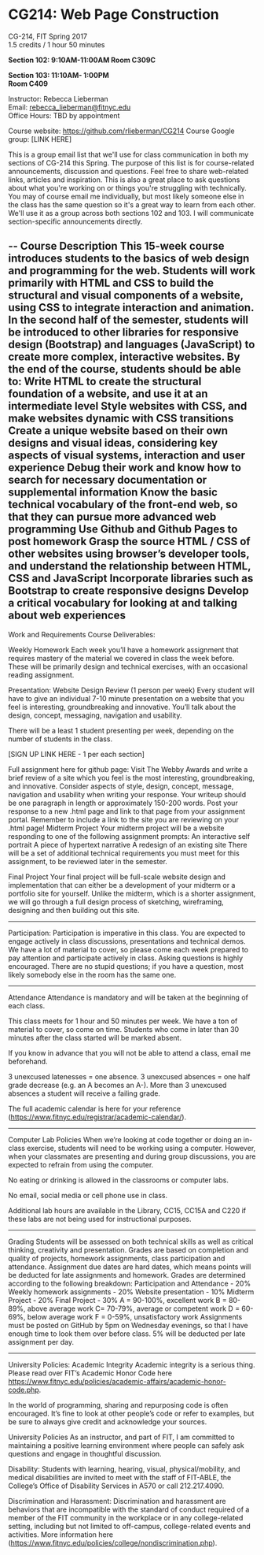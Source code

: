# CG214: Web Page Construction
CG-214, FIT Spring 2017 <br/>
1.5 credits / 1 hour 50 minutes<br/>


<b>Section 102: 9:10AM-11:00AM
Room C309C<br/></b>

<b>Section 103: 11:10AM- 1:00PM      
Room C409<br/></b>

Instructor: Rebecca Lieberman <br/>
Email: rebecca_lieberman@fitnyc.edu<br/>
Office Hours: TBD by appointment<br/>

Course website: https://github.com/rlieberman/CG214
Course Google group: [LINK HERE]


This is a group email list that we'll use for class communication in both my sections of CG-214 this Spring. 
The purpose of this list is for course-related announcements, discussion and questions. Feel free to share web-related links, articles and inspiration. This is also a great place to ask questions about what you're working on or things you're struggling with technically. You may of course email me individually, but most likely someone else in the class has the same question so it's a great way to learn from each other.
We'll use it as a group across both sections 102 and 103. I will communicate section-specific announcements directly.

--
Course Description
This 15-week course introduces students to the basics of web design and programming for the web. Students will work primarily with HTML and CSS to build the structural and visual components of a website, using CSS to integrate interaction and animation. In the second half of the semester, students will be introduced to other libraries for responsive design (Bootstrap) and languages (JavaScript) to create more complex, interactive websites.
By the end of the course, students should be able to:
Write HTML to create the structural foundation of a website, and use it at an intermediate level
Style websites with CSS, and make websites dynamic with CSS transitions 
Create a unique website based on their own designs and visual ideas, considering key aspects of visual systems, interaction and user experience
Debug their work and know how to search for necessary documentation or supplemental information
Know the basic technical vocabulary of the front-end web, so that they can pursue more advanced web programming
Use Github and Github Pages to post homework
Grasp the source HTML / CSS of other websites using browser’s developer tools, and understand the relationship between HTML, CSS and JavaScript
Incorporate libraries such as Bootstrap to create responsive designs
Develop a critical vocabulary for looking at and talking about web experiences 
--
Work and Requirements
Course Deliverables:

Weekly Homework
Each week you’ll have a homework assignment that requires mastery of the material we covered in class the week before. These will be primarily design and technical exercises, with an occasional reading assignment. 


Presentation: Website Design Review (1 person per week)
Every student will have to give an individual 7-10 minute presentation on a website that you feel is interesting, groundbreaking and innovative. You’ll talk about the design, concept, messaging, navigation and usability.

There will be a least 1 student presenting per week, depending on the number of students in the class. 

[SIGN UP LINK HERE - 1 per each section]

Full assignment here for github page:
Visit The Webby Awards and write a brief review of a site which you feel is the most interesting, groundbreaking, and innovative. Consider aspects of style, design, concept, message, navigation and usability when writing your response.
Your writeup should be one paragraph in length or approximately 150-200 words.
Post your response to a new .html page and link to that page from your assignment portal. Remember to include a link to the site you are reviewing on your .html page!
Midterm Project
Your midterm project will be a website responding to one of the following assignment prompts:
An interactive self portrait
A piece of hypertext narrative
A redesign of an existing site
There will be a set of additional technical requirements you must meet for this assignment, to be reviewed later in the semester.


Final Project
Your final project will be full-scale website design and implementation that can either be a development of your midterm or a portfolio site for yourself. Unlike the midterm, which is a shorter assignment, we will go through a full design process of sketching, wireframing, designing and then building out this site.

---

Participation:
Participation is imperative in this class. You are expected to engage actively in class discussions, presentations and technical demos. We have a lot of material to cover, so please come each week prepared to pay attention and participate actively in class. Asking questions is highly encouraged. There are no stupid questions; if you have a question, most likely somebody else in the room has the same one.

---

Attendance
Attendance is mandatory and will be taken at the beginning of each class.


This class meets for 1 hour and 50 minutes per week. We have a ton of material to cover, so come on time.  Students who come in later than 30 minutes after the class started will be marked absent.

If you know in advance that you will not be able to attend a class, email me beforehand.

3 unexcused latenesses = one absence. 
3 unexcused absences = one half grade decrease (e.g. an A becomes an A-). 
More than 3 unexcused absences a student will receive a failing grade. 

The full academic calendar is here for your reference (https://www.fitnyc.edu/registrar/academic-calendar/).

---

Computer Lab Policies
When we’re looking at code together or doing an in-class exercise, students will need to be working using a computer. However, when your classmates are presenting and during group discussions, you are expected to refrain from using the computer. 

No eating or drinking is allowed in the classrooms or computer labs.

No email, social media or cell phone use in class.

Additional lab hours are available in the Library, CC15, CC15A and C220 if these labs are not being used for instructional purposes.

---


Grading
Students will be assessed on both technical skills as well as critical thinking, creativity and presentation. Grades are based on completion and quality of projects, homework assignments, class participation and attendance. Assignment due dates are hard dates, which means points will be deducted for late assignments and homework. 
Grades are determined according to the following breakdown:
Participation and Attendance - 20%
Weekly homework assignments - 20%
Website presentation - 10%
Midterm Project - 20%
Final Project - 30%
A = 90-100%, excellent work 
B = 80-89%, above average work 
C= 70-79%, average or competent work 
D = 60-69%, below average work 
F = 0-59%, unsatisfactory work
Assignments must be posted on GitHub by 5pm on Wednesday evenings, so that I have enough time to look them over before class. 5% will be deducted per late assignment per day. 



---

University Policies: Academic Integrity
Academic integrity is a serious thing. Please read over FIT’s Academic Honor Code here https://www.fitnyc.edu/policies/academic-affairs/academic-honor-code.php.

In the world of programming, sharing and repurposing code is often encouraged. It’s fine to look at other people’s code or refer to examples, but be sure to always give credit and acknowledge your sources.


University Policies
As an instructor, and part of FIT,  I am committed to maintaining a positive learning environment where people can safely ask questions and engage in thoughtful discussion. 

Disability: Students with learning, hearing, visual, physical/mobility, and medical disabilities are invited to meet with the staff of FIT-ABLE, the College’s Office of Disability Services in A570 or call 212.217.4090.

Discrimination and Harassment: Discrimination and harassment are behaviors that are incompatible with the standard of conduct required of a member of the FIT community in the workplace or in any college-related setting, including but not limited to off-campus, college-related events and activities. More information here (https://www.fitnyc.edu/policies/college/nondiscrimination.php).